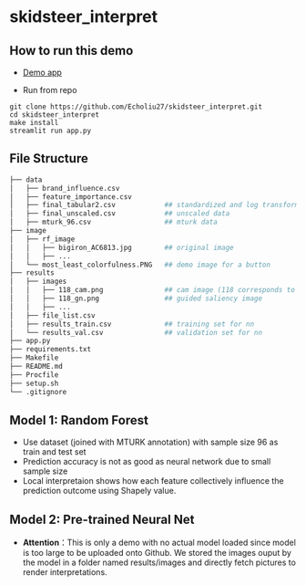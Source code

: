 # skidsteer_interpret
## How to run this demo

- [Demo app](https://skidsteer-interpret.herokuapp.com/)

- Run from repo

```
git clone https://github.com/Echoliu27/skidsteer_interpret.git
cd skidsteer_interpret
make install
streamlit run app.py
```
## File Structure
```bash
├── data
│   ├── brand_influence.csv
│   ├── feature_importance.csv
│   ├── final_tabular2.csv            ## standardized and log transformed data (except winning_bid)
│   ├── final_unscaled.csv            ## unscaled data
│   ├── mturk_96.csv                  ## mturk data
├── image
│   ├── rf_image
│   │   ├── bigiron_AC6813.jpg        ## original image
│   │   ├── ...
│   └── most_least_colorfulness.PNG   ## demo image for a button
├── results
│   ├── images
│   │   ├── 118_cam.png               ## cam image (118 corresponds to the index/row number in results_val.csv)
│   │   ├── 118_gn.png                ## guided saliency image
│   │   ├── ...
│   ├── file_list.csv                 
│   ├── results_train.csv             ## training set for nn
│   └── results_val.csv               ## validation set for nn
├── app.py
├── requirements.txt
├── Makefile
├── README.md
├── Procfile
├── setup.sh
└── .gitignore
```
## Model 1: Random Forest
- Use dataset (joined with MTURK annotation) with sample size 96 as train and test set
- Prediction accuracy is not as good as neural network due to small sample size
- Local interpretaion shows how each feature collectively influence the prediction outcome using Shapely value.

## Model 2: Pre-trained Neural Net
- **Attention**：This is only a demo with no actual model loaded since model is too large to be uploaded onto Github. 
We stored the images ouput by the model in a folder named results/images and directly fetch pictures to render interpretations.
